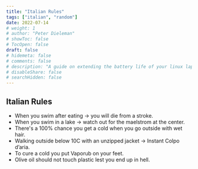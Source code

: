 ```yaml
---
title: "Italian Rules"
tags: ["italian", "random"]
date: 2022-07-14
# weight: 1
# author: "Peter Dieleman"
# showToc: false
# TocOpen: false
draft: false
# hidemeta: false
# comments: false
# description: "A guide on extending the battery life of your linux laptop"
# disableShare: false
# searchHidden: false
---
```


## Italian Rules

- When you swim after eating → you will die from a stroke.
- When you swim in a lake → watch out for the maelstrom at the center.
- There's a 100% chance you get a cold when you go outside with wet hair.
- Walking outside below 10C with an unzipped jacket → Instant Colpo d’aria.
- To cure a cold you put Vaporub on your feet.
- Olive oil should not touch plastic lest you end up in hell.
